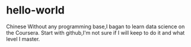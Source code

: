 # hello-world
Chinese 
Without any programming base,I bagan to learn data science on the Coursera.
Start with github,I'm not sure if I will keep to do it and what level I master.

